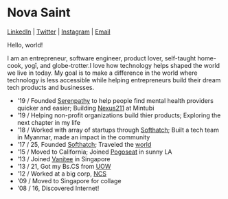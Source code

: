 # Nova Saint

[LinkedIn](https://www.linkedin.com/in/novasaint) | [Twitter](https://www.twitter.com/_novasaint_) | [Instagram](https://www.instagram.com/novasaint/) | [Email](mailto:nova@softhatch.com)

Hello, world!

I am an entrepreneur, software engineer, product lover, self-taught home-cook, yogī, and globe-trotter.I love how technology helps shaped the world we live in today. My goal is to make a difference in the world where technology is less accessible while helping entrepreneurs build their dream tech products and businesses.

- '19 / Founded [Serenpathy](https://serenpathy.com) to help people find mental health providers quicker and easier; Building [Nexus211](https://www.nexus211.com) at Mintubi
- '19 / Helping non-profit organizations build thier products; Exploring the next chapter in my life
- '18 / Worked with array of startups through [Softhatch](https://www.softhatch.com); Built a tech team in Myanmar, made an impact in the community
- '17 / 25, Founded [Softhatch](https://www.softhath.com); Traveled the [world](https://www.instagram.com/novasaint/)
- '15 / Moved to California; Joined [Pogoseat](https://www.pogoseat.com) in sunny LA
- '13 / Joined [Vanitee](https://www.vanitee.com/) in Singapore
- '13 / 21, Got my Bs.CS from [UOW](https://www.uow.edu.au/)
- '12 / Worked at a big corp, [NCS](https://www.ncs.com.sg)
- '09 / Moved to Singapore for collage
- '08 / 16, Discovered Internet!
